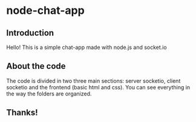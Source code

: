 # node-chat-app

## Introduction

Hello! This is a simple chat-app made with node.js and socket.io

## About the code

The code is divided in two three main sections: server socketio, client socketio and the frontend
(basic html and css). You can see everything in the way the folders are organized.

## Thanks!
  
